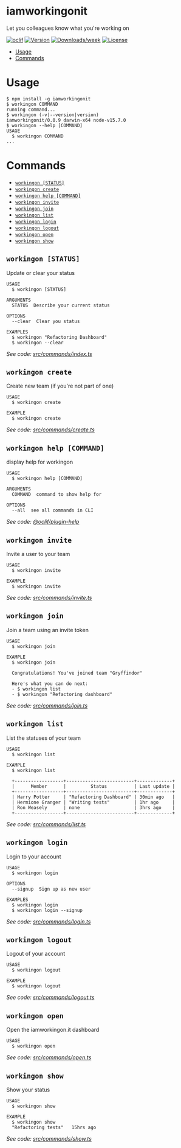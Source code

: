 iamworkingonit
==============

Let you colleagues know what you&#39;re working on

[![oclif](https://img.shields.io/badge/cli-oclif-brightgreen.svg)](https://oclif.io)
[![Version](https://img.shields.io/npm/v/iamworkingonit.svg)](https://npmjs.org/package/iamworkingonit)
[![Downloads/week](https://img.shields.io/npm/dw/iamworkingonit.svg)](https://npmjs.org/package/iamworkingonit)
[![License](https://img.shields.io/npm/l/iamworkingonit.svg)](https://github.com/olliswe/iamworkingonit-cli/blob/master/package.json)

<!-- toc -->
* [Usage](#usage)
* [Commands](#commands)
<!-- tocstop -->
# Usage
<!-- usage -->
```sh-session
$ npm install -g iamworkingonit
$ workingon COMMAND
running command...
$ workingon (-v|--version|version)
iamworkingonit/0.0.9 darwin-x64 node-v15.7.0
$ workingon --help [COMMAND]
USAGE
  $ workingon COMMAND
...
```
<!-- usagestop -->
# Commands
<!-- commands -->
* [`workingon [STATUS]`](#workingon-status)
* [`workingon create`](#workingon-create)
* [`workingon help [COMMAND]`](#workingon-help-command)
* [`workingon invite`](#workingon-invite)
* [`workingon join`](#workingon-join)
* [`workingon list`](#workingon-list)
* [`workingon login`](#workingon-login)
* [`workingon logout`](#workingon-logout)
* [`workingon open`](#workingon-open)
* [`workingon show`](#workingon-show)

## `workingon [STATUS]`

Update or clear your status

```
USAGE
  $ workingon [STATUS]

ARGUMENTS
  STATUS  Describe your current status

OPTIONS
  --clear  Clear you status

EXAMPLES
  $ workingon "Refactoring Dashboard"
  $ workingon --clear
```

_See code: [src/commands/index.ts](https://github.com/olliswe/iamworkingonit-cli/blob/v0.0.9/src/commands/index.ts)_

## `workingon create`

Create new team (if you're not part of one)

```
USAGE
  $ workingon create

EXAMPLE
  $ workingon create
```

_See code: [src/commands/create.ts](https://github.com/olliswe/iamworkingonit-cli/blob/v0.0.9/src/commands/create.ts)_

## `workingon help [COMMAND]`

display help for workingon

```
USAGE
  $ workingon help [COMMAND]

ARGUMENTS
  COMMAND  command to show help for

OPTIONS
  --all  see all commands in CLI
```

_See code: [@oclif/plugin-help](https://github.com/oclif/plugin-help/blob/v3.2.1/src/commands/help.ts)_

## `workingon invite`

Invite a user to your team

```
USAGE
  $ workingon invite

EXAMPLE
  $ workingon invite
```

_See code: [src/commands/invite.ts](https://github.com/olliswe/iamworkingonit-cli/blob/v0.0.9/src/commands/invite.ts)_

## `workingon join`

Join a team using an invite token

```
USAGE
  $ workingon join

EXAMPLE
  $ workingon join

  Congratulations! You've joined team "Gryffindor"

  Here's what you can do next:
  - $ workingon list
  - $ workingon "Refactoring dashboard"
```

_See code: [src/commands/join.ts](https://github.com/olliswe/iamworkingonit-cli/blob/v0.0.9/src/commands/join.ts)_

## `workingon list`

List the statuses of your team

```
USAGE
  $ workingon list

EXAMPLE
  $ workingon list

  +------------------+-------------------------+-------------+
  |      Member      |         Status          | Last update |
  +------------------+-------------------------+-------------+
  | Harry Potter     | "Refactoring Dashboard" | 30min ago   |
  | Hermione Granger | "Writing tests"         | 1hr ago     |
  | Ron Weasely      | none                    | 3hrs ago    |
  +------------------+-------------------------+-------------+
```

_See code: [src/commands/list.ts](https://github.com/olliswe/iamworkingonit-cli/blob/v0.0.9/src/commands/list.ts)_

## `workingon login`

Login to your account

```
USAGE
  $ workingon login

OPTIONS
  --signup  Sign up as new user

EXAMPLES
  $ workingon login
  $ workingon login --signup
```

_See code: [src/commands/login.ts](https://github.com/olliswe/iamworkingonit-cli/blob/v0.0.9/src/commands/login.ts)_

## `workingon logout`

Logout of your account

```
USAGE
  $ workingon logout

EXAMPLE
  $ workingon logout
```

_See code: [src/commands/logout.ts](https://github.com/olliswe/iamworkingonit-cli/blob/v0.0.9/src/commands/logout.ts)_

## `workingon open`

Open the iamworkingon.it dashboard

```
USAGE
  $ workingon open
```

_See code: [src/commands/open.ts](https://github.com/olliswe/iamworkingonit-cli/blob/v0.0.9/src/commands/open.ts)_

## `workingon show`

Show your status

```
USAGE
  $ workingon show

EXAMPLE
  $ workingon show
  "Refactoring tests"   15hrs ago
```

_See code: [src/commands/show.ts](https://github.com/olliswe/iamworkingonit-cli/blob/v0.0.9/src/commands/show.ts)_
<!-- commandsstop -->
